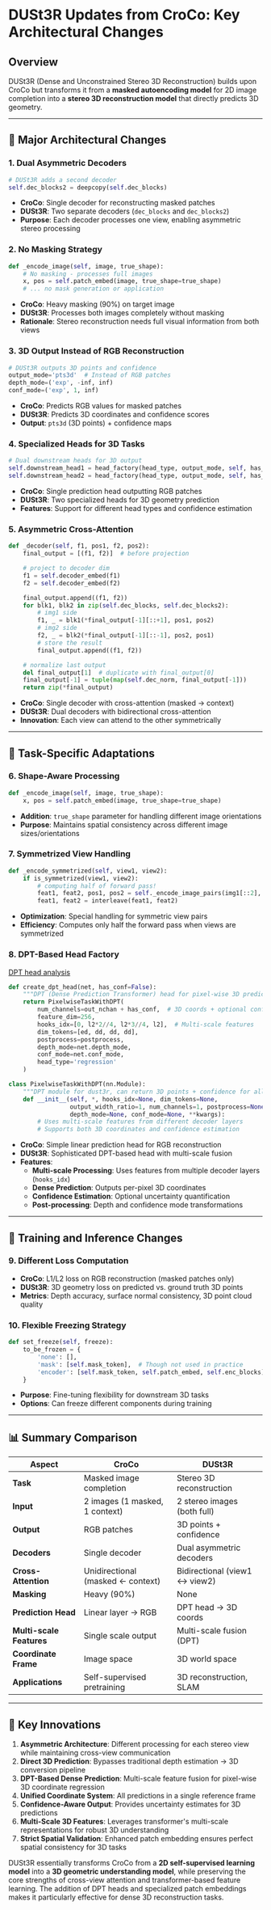 # DUSt3R Updates from CroCo: Key Architectural Changes

## Overview
DUSt3R (Dense and Unconstrained Stereo 3D Reconstruction) builds upon CroCo but transforms it from a **masked autoencoding model** for 2D image completion into a **stereo 3D reconstruction model** that directly predicts 3D geometry.

---

## 🔄 **Major Architectural Changes**

### 1. **Dual Asymmetric Decoders**
```python
# DUSt3R adds a second decoder
self.dec_blocks2 = deepcopy(self.dec_blocks)
```
- **CroCo**: Single decoder for reconstructing masked patches
- **DUSt3R**: Two separate decoders (`dec_blocks` and `dec_blocks2`)
- **Purpose**: Each decoder processes one view, enabling asymmetric stereo processing

### 2. **No Masking Strategy**
```python
def _encode_image(self, image, true_shape):
    # No masking - processes full images
    x, pos = self.patch_embed(image, true_shape=true_shape)
    # ... no mask generation or application
```
- **CroCo**: Heavy masking (90%) on target image
- **DUSt3R**: Processes both images completely without masking
- **Rationale**: Stereo reconstruction needs full visual information from both views

### 3. **3D Output Instead of RGB Reconstruction**
```python
# DUSt3R outputs 3D points and confidence
output_mode='pts3d'  # Instead of RGB patches
depth_mode=('exp', -inf, inf)
conf_mode=('exp', 1, inf)
```
- **CroCo**: Predicts RGB values for masked patches
- **DUSt3R**: Predicts 3D coordinates and confidence scores
- **Output**: `pts3d` (3D points) + confidence maps

### 4. **Specialized Heads for 3D Tasks**
```python
# Dual downstream heads for 3D output
self.downstream_head1 = head_factory(head_type, output_mode, self, has_conf=bool(conf_mode))
self.downstream_head2 = head_factory(head_type, output_mode, self, has_conf=bool(conf_mode))
```
- **CroCo**: Single prediction head outputting RGB patches
- **DUSt3R**: Two specialized heads for 3D geometry prediction
- **Features**: Support for different head types and confidence estimation

### 5. **Asymmetric Cross-Attention**
```python
def _decoder(self, f1, pos1, f2, pos2):
    final_output = [(f1, f2)]  # before projection

    # project to decoder dim
    f1 = self.decoder_embed(f1)
    f2 = self.decoder_embed(f2)

    final_output.append((f1, f2))
    for blk1, blk2 in zip(self.dec_blocks, self.dec_blocks2):
        # img1 side
        f1, _ = blk1(*final_output[-1][::+1], pos1, pos2)
        # img2 side
        f2, _ = blk2(*final_output[-1][::-1], pos2, pos1)
        # store the result
        final_output.append((f1, f2))

    # normalize last output
    del final_output[1]  # duplicate with final_output[0]
    final_output[-1] = tuple(map(self.dec_norm, final_output[-1]))
    return zip(*final_output)
```
- **CroCo**: Single decoder with cross-attention (masked → context)
- **DUSt3R**: Dual decoders with bidirectional cross-attention
- **Innovation**: Each view can attend to the other symmetrically

---

## 🎯 **Task-Specific Adaptations**

### 6. **Shape-Aware Processing**
```python
def _encode_image(self, image, true_shape):
    x, pos = self.patch_embed(image, true_shape=true_shape)
```
- **Addition**: `true_shape` parameter for handling different image orientations
- **Purpose**: Maintains spatial consistency across different image sizes/orientations

### 7. **Symmetrized View Handling**
```python
def _encode_symmetrized(self, view1, view2):
    if is_symmetrized(view1, view2):
        # computing half of forward pass!
        feat1, feat2, pos1, pos2 = self._encode_image_pairs(img1[::2], img2[::2], ...)
        feat1, feat2 = interleave(feat1, feat2)
```
- **Optimization**: Special handling for symmetric view pairs
- **Efficiency**: Computes only half the forward pass when views are symmetrized

### 8. **DPT-Based Head Factory**
[DPT head analysis](dpt_architecture_analysis.md)
```python
def create_dpt_head(net, has_conf=False):
    """DPT (Dense Prediction Transformer) head for pixel-wise 3D prediction"""
    return PixelwiseTaskWithDPT(
        num_channels=out_nchan + has_conf,  # 3D coords + optional confidence
        feature_dim=256,
        hooks_idx=[0, l2*2//4, l2*3//4, l2],  # Multi-scale features
        dim_tokens=[ed, dd, dd, dd],
        postprocess=postprocess,
        depth_mode=net.depth_mode,
        conf_mode=net.conf_mode,
        head_type='regression'
    )

class PixelwiseTaskWithDPT(nn.Module):
    """DPT module for dust3r, can return 3D points + confidence for all pixels"""
    def __init__(self, *, hooks_idx=None, dim_tokens=None, 
                 output_width_ratio=1, num_channels=1, postprocess=None, 
                 depth_mode=None, conf_mode=None, **kwargs):
        # Uses multi-scale features from different decoder layers
        # Supports both 3D coordinates and confidence estimation
```
- **CroCo**: Simple linear prediction head for RGB reconstruction
- **DUSt3R**: Sophisticated DPT-based head with multi-scale fusion
- **Features**:
  - **Multi-scale Processing**: Uses features from multiple decoder layers (`hooks_idx`)
  - **Dense Prediction**: Outputs per-pixel 3D coordinates
  - **Confidence Estimation**: Optional uncertainty quantification
  - **Post-processing**: Depth and confidence mode transformations


---

## 🔧 **Training and Inference Changes**

### 9. **Different Loss Computation**
- **CroCo**: L1/L2 loss on RGB reconstruction (masked patches only)
- **DUSt3R**: 3D geometry loss on predicted vs. ground truth 3D points
- **Metrics**: Depth accuracy, surface normal consistency, 3D point cloud quality


### 10. **Flexible Freezing Strategy**
```python
def set_freeze(self, freeze):
    to_be_frozen = {
        'none': [],
        'mask': [self.mask_token],  # Though not used in practice
        'encoder': [self.mask_token, self.patch_embed, self.enc_blocks],
    }
```
- **Purpose**: Fine-tuning flexibility for downstream 3D tasks
- **Options**: Can freeze different components during training

---

## 📊 **Summary Comparison**

| Aspect | CroCo | DUSt3R |
|--------|-------|---------|
| **Task** | Masked image completion | Stereo 3D reconstruction |
| **Input** | 2 images (1 masked, 1 context) | 2 stereo images (both full) |
| **Output** | RGB patches | 3D points + confidence |
| **Decoders** | Single decoder | Dual asymmetric decoders |
| **Cross-Attention** | Unidirectional (masked ← context) | Bidirectional (view1 ↔ view2) |
| **Masking** | Heavy (90%) | None |
| **Prediction Head** | Linear layer → RGB | DPT head → 3D coords |
| **Multi-scale Features** | Single scale output | Multi-scale fusion (DPT) |
| **Coordinate Frame** | Image space | 3D world space |
| **Applications** | Self-supervised pretraining | 3D reconstruction, SLAM |

---

## 🚀 **Key Innovations**

1. **Asymmetric Architecture**: Different processing for each stereo view while maintaining cross-view communication
2. **Direct 3D Prediction**: Bypasses traditional depth estimation → 3D conversion pipeline
3. **DPT-Based Dense Prediction**: Multi-scale feature fusion for pixel-wise 3D coordinate regression
4. **Unified Coordinate System**: All predictions in a single reference frame
5. **Confidence-Aware Output**: Provides uncertainty estimates for 3D predictions
6. **Multi-Scale 3D Features**: Leverages transformer's multi-scale representations for robust 3D understanding
7. **Strict Spatial Validation**: Enhanced patch embedding ensures perfect spatial consistency for 3D tasks

DUSt3R essentially transforms CroCo from a **2D self-supervised learning model** into a **3D geometric understanding model**, while preserving the core strengths of cross-view attention and transformer-based feature learning. The addition of DPT heads and specialized patch embeddings makes it particularly effective for dense 3D reconstruction tasks.
